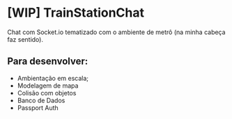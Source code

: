 # [WIP] TrainStationChat

Chat com Socket.io tematizado com o ambiente de metrô (na minha cabeça faz sentido).

## Para desenvolver:

- Ambientação em escala;
- Modelagem de mapa
- Colisão com objetos
- Banco de Dados
- Passport Auth
